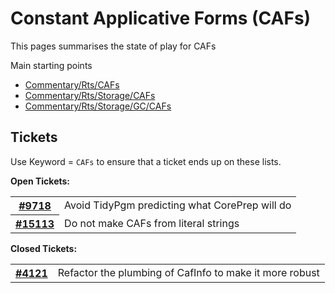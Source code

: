 # Constant Applicative Forms (CAFs)


This pages summarises the state of play for CAFs


Main starting points

- [Commentary/Rts/CAFs](commentary/rts/CAFs)
- [Commentary/Rts/Storage/CAFs](commentary/rts/storage/CAFs)
- [Commentary/Rts/Storage/GC/CAFs](commentary/rts/storage/gc/CAFs)

## Tickets



Use Keyword = `CAFs` to ensure that a ticket ends up on these lists.



**Open Tickets:**

<table><tr><th><a href="https://gitlab.haskell.org/ghc/ghc/issues/9718">#9718</a></th>
<td>Avoid TidyPgm predicting what CorePrep will do</td></tr>
<tr><th><a href="https://gitlab.haskell.org/ghc/ghc/issues/15113">#15113</a></th>
<td>Do not make CAFs from literal strings</td></tr></table>




**Closed Tickets:**

<table><tr><th><a href="https://gitlab.haskell.org/ghc/ghc/issues/4121">#4121</a></th>
<td>Refactor the plumbing of CafInfo to make it more robust</td></tr></table>



